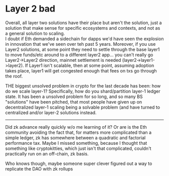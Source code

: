# Layer 2 bad

Overall, all layer two solutions have their place but aren't the solution, just a solution that make sense for specific ecosystems and contexts, and not as a general solution to scaling.\
I doubt if Eth demanded a sidechain for dapps we'd have seen the explosion in innovation that we've seen over teh past 5 years. Moreover, if you use Layer2 solutions, at some point they need to settle through the base layer1 to move funds/etc around to a different layer2 app... you can't really go Layer2->Layer2 direction, mainnet settlement is needed (layer2->layer1->layer2). If Layer1 isn't scalable, then at some point, assuming adoption takes place, layer1 will get congested enough that fees on txs go through the roof.

THE biggest unsolved problem in crypto for the last decade has been: how do we scale layer-1? Specifically, how do you shard/partition layer-1 ledger state. It has been a unsolved problem for so long, and so many BS "solutions" have been pitched, that most people have given up on decentralized layer-1 scaling being a solvable problem (and have turned to centralized and/or layer-2 solutions instead.

***

Did zk advance really quickly w/o me learning of it? Or are is the Eth community avoiding the fact that, for matters more complicated than a simple ledger, zk has somewhere between a quadratic and factorial performance tax. Maybe I missed something, because I thought that something like cryptokitties, which just isn't that complicated, couldn't practically run on an off-chain, zk basis.

Who knows though, maybe someone super clever figured out a way to replicate the DAO with zk rollups
